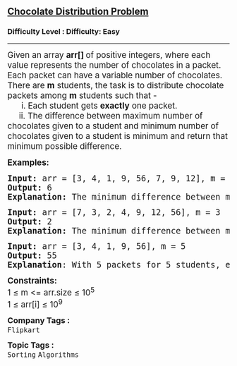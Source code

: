 <h2><a href="https://www.geeksforgeeks.org/problems/chocolate-distribution-problem3825/1?page=3&difficulty=Easy&sortBy=submissions">Chocolate Distribution Problem</a></h2><h3>Difficulty Level : Difficulty: Easy</h3><hr><div class="problems_problem_content__Xm_eO"><p><span style="font-size: 14pt;">Given an array <strong>arr[] </strong>of positive integers, where each value represents the number of chocolates in a packet. Each packet can have a variable number of chocolates. There are <strong>m</strong> students, the task is to distribute chocolate packets among <strong>m</strong> students such that - <br>&nbsp; &nbsp; &nbsp; i. Each student gets <strong>exactly</strong> one packet.<br>&nbsp; &nbsp; &nbsp;ii. The difference between maximum number of chocolates given to a student and minimum number of chocolates given to a student is minimum and return that minimum possible difference.</span></p>
<p><span style="font-size: 14pt;"><strong>Examples:</strong></span></p>
<pre><span style="font-size: 14pt;"><strong>Input: </strong>arr = [3, 4, 1, 9, 56, 7, 9, 12], m = 5<strong>
Output: </strong>6
<strong>Explanation: </strong>The minimum difference between maximum chocolates and minimum chocolates is 9 - 3 = 6 by choosing following m packets :[3, 4, 9, 7, 9].
</span></pre>
<pre><span style="font-size: 14pt;"><strong>Input: </strong>arr = [7, 3, 2, 4, 9, 12, 56], m = 3
<strong>Output: </strong>2
<strong>Explanation: </strong>The minimum difference between maximum chocolates and minimum chocolates is 4 - 2 = 2 by choosing following m packets :[3, 2, 4].</span></pre>
<pre><span style="font-size: 14pt;"><strong>Input: </strong>arr = [3, 4, 1, 9, 56], m = 5<strong>
Output: </strong>55<br><strong>Explanation</strong>: With 5 packets for 5 students, each student will receive one packet, so the difference is 56 - 1 = 55.</span></pre>
<p><span style="font-size: 14pt;"><strong>Constraints:</strong><br>1 ≤ m &lt;= arr.size ≤ 10<sup>5</sup><br>1 ≤ arr[i] ≤ 10<sup>9</sup><br></span></p></div><p><span style=font-size:18px><strong>Company Tags : </strong><br><code>Flipkart</code>&nbsp;<br><p><span style=font-size:18px><strong>Topic Tags : </strong><br><code>Sorting</code>&nbsp;<code>Algorithms</code>&nbsp;